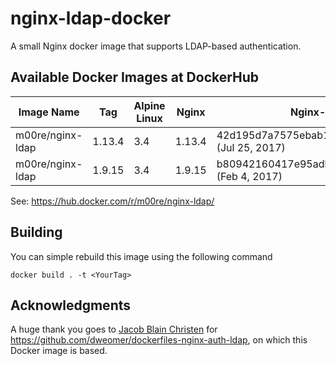 # nginx-ldap-docker
A small Nginx docker image that supports LDAP-based authentication.

## Available Docker Images at DockerHub

Image Name       | Tag    | Alpine Linux | Nginx  | Nginx-LDAP module
-----------------|--------|--------------|--------|--------------------------------------------------------
m00re/nginx-ldap | 1.13.4 | 3.4          | 1.13.4 | 42d195d7a7575ebab1c369ad3fc5d78dc2c2669c (Jul 25, 2017)
m00re/nginx-ldap | 1.9.15 | 3.4          | 1.9.15 | b80942160417e95adbadb16adc41aaa19a6a00d9 (Feb 4, 2017)

See: https://hub.docker.com/r/m00re/nginx-ldap/

## Building
You can simple rebuild this image using the following command
```
docker build . -t <YourTag>
```

## Acknowledgments
A huge thank you goes to [Jacob Blain Christen](https://github.com/dweomer) for https://github.com/dweomer/dockerfiles-nginx-auth-ldap, on which this Docker image is based.
